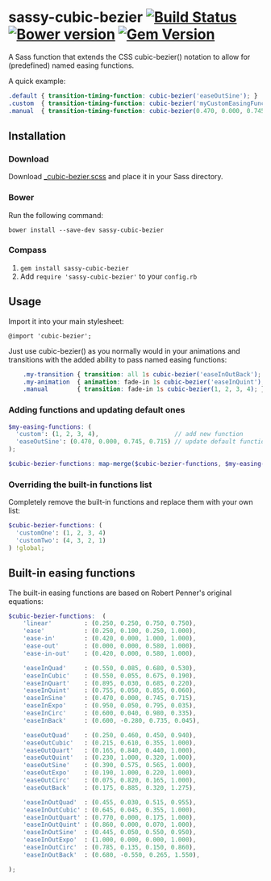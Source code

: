 # sassy-cubic-bezier [![Build Status](https://travis-ci.org/danielguillan/sassy-cubic-bezier.svg?branch=master)](https://travis-ci.org/danielguillan/sassy-cubic-bezier) [![Bower version](https://badge.fury.io/bo/sassy-cubic-bezier.svg)](http://badge.fury.io/bo/sassy-cubic-bezier) [![Gem Version](https://badge.fury.io/rb/sassy-cubic-bezier.svg)](http://badge.fury.io/rb/sassy-cubic-bezier)

A Sass function that extends the CSS cubic-bezier() notation to allow for (predefined) named easing functions.

A quick example:

````scss
.default { transition-timing-function: cubic-bezier('easeOutSine'); }
.custom  { transition-timing-function: cubic-bezier('myCustomEasingFunction'); }
.manual  { transition-timing-function: cubic-bezier(0.470, 0.000, 0.745, 0.715); }
````

## Installation

### Download

Download [_cubic-bezier.scss](/stylesheets/_cubic-bezier.scss) and place it in your Sass directory.

### Bower

Run the following command:

    bower install --save-dev sassy-cubic-bezier

### Compass

1. `gem install sassy-cubic-bezier`
2. Add `require 'sassy-cubic-bezier'` to your `config.rb`

## Usage

Import it into your main stylesheet:

    @import 'cubic-bezier';

Just use cubic-bezier() as you normally would in your animations and transitions with the added ability to pass named easing functions:

````scss
    .my-transition { transition: all 1s cubic-bezier('easeInOutBack'); }
    .my-animation  { animation: fade-in 1s cubic-bezier('easeInQuint'); }
    .manual        { transition: fade-in 1s cubic-bezier(1, 2, 3, 4); }
````

### Adding functions and updating default ones

````scss
$my-easing-functions: (
  'custom': (1, 2, 3, 4),                     // add new function
  'easeOutSine': (0.470, 0.000, 0.745, 0.715) // update default function
);

$cubic-bezier-functions: map-merge($cubic-bezier-functions, $my-easing-functions) !global;
````

### Overriding the built-in functions list

Completely remove the built-in functions and replace them with your own list:

````scss
$cubic-bezier-functions: (
  'customOne': (1, 2, 3, 4)
  'customTwo': (4, 3, 2, 1)
) !global;
````

## Built-in easing functions

The built-in easing functions are based on Robert Penner's original equations:

````scss
$cubic-bezier-functions:  (
    'linear'         : (0.250, 0.250, 0.750, 0.750),
    'ease'           : (0.250, 0.100, 0.250, 1.000),
    'ease-in'        : (0.420, 0.000, 1.000, 1.000),
    'ease-out'       : (0.000, 0.000, 0.580, 1.000),
    'ease-in-out'    : (0.420, 0.000, 0.580, 1.000),

    'easeInQuad'     : (0.550, 0.085, 0.680, 0.530),
    'easeInCubic'    : (0.550, 0.055, 0.675, 0.190),
    'easeInQuart'    : (0.895, 0.030, 0.685, 0.220),
    'easeInQuint'    : (0.755, 0.050, 0.855, 0.060),
    'easeInSine'     : (0.470, 0.000, 0.745, 0.715),
    'easeInExpo'     : (0.950, 0.050, 0.795, 0.035),
    'easeInCirc'     : (0.600, 0.040, 0.980, 0.335),
    'easeInBack'     : (0.600, -0.280, 0.735, 0.045),

    'easeOutQuad'    : (0.250, 0.460, 0.450, 0.940),
    'easeOutCubic'   : (0.215, 0.610, 0.355, 1.000),
    'easeOutQuart'   : (0.165, 0.840, 0.440, 1.000),
    'easeOutQuint'   : (0.230, 1.000, 0.320, 1.000),
    'easeOutSine'    : (0.390, 0.575, 0.565, 1.000),
    'easeOutExpo'    : (0.190, 1.000, 0.220, 1.000),
    'easeOutCirc'    : (0.075, 0.820, 0.165, 1.000),
    'easeOutBack'    : (0.175, 0.885, 0.320, 1.275),

    'easeInOutQuad'  : (0.455, 0.030, 0.515, 0.955),
    'easeInOutCubic' : (0.645, 0.045, 0.355, 1.000),
    'easeInOutQuart' : (0.770, 0.000, 0.175, 1.000),
    'easeInOutQuint' : (0.860, 0.000, 0.070, 1.000),
    'easeInOutSine'  : (0.445, 0.050, 0.550, 0.950),
    'easeInOutExpo'  : (1.000, 0.000, 0.000, 1.000),
    'easeInOutCirc'  : (0.785, 0.135, 0.150, 0.860),
    'easeInOutBack'  : (0.680, -0.550, 0.265, 1.550),

);
````

